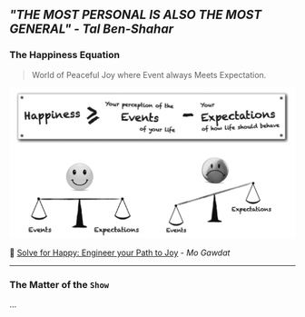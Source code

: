 **_"THE MOST PERSONAL IS ALSO THE MOST GENERAL"_** - _Tal Ben-Shahar_
---
### The Happiness Equation

> World of Peaceful Joy where Event always Meets Expectation.

![the-happiness-equation](the-happiness-equation.png)

:eyes: [Solve for Happy: Engineer your Path to Joy](https://www.solveforhappy.com/) - _Mo Gawdat_

---
### The Matter of the `Show`

...
